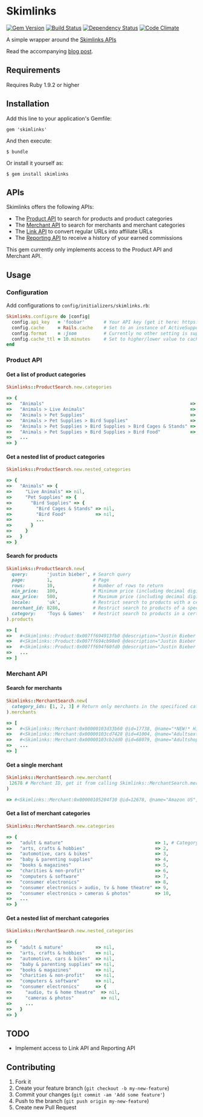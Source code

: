 # Skimlinks

[![Gem Version](https://badge.fury.io/rb/skimlinks.png)](http://badge.fury.io/rb/skimlinks)
[![Build Status](https://secure.travis-ci.org/krautcomputing/skimlinks.png)](http://travis-ci.org/krautcomputing/skimlinks)
[![Dependency Status](https://gemnasium.com/krautcomputing/skimlinks.png)](https://gemnasium.com/krautcomputing/skimlinks)
[![Code Climate](https://codeclimate.com/badge.png)](https://codeclimate.com/github/krautcomputing/skimlinks)

A simple wrapper around the [Skimlinks APIs](http://skimlinks.com/apis)

Read the accompanying [blog post](http://www.krautcomputing.com/blog/2013/01/11/new-gem-skimlinks/).

## Requirements

Requires Ruby 1.9.2 or higher

## Installation

Add this line to your application's Gemfile:

    gem 'skimlinks'

And then execute:

    $ bundle

Or install it yourself as:

    $ gem install skimlinks

## APIs

Skimlinks offers the following APIs:

* The [Product API](http://api-products.skimlinks.com/doc/) to search for products and product categories
* The [Merchant API](http://api-merchants.skimlinks.com/doc/) to search for merchants and merchant categories
* The [Link API](http://go.redirectingat.com/doc/) to convert regular URLs into affiliate URLs
* The [Reporting API](https://api-reports.skimlinks.com/doc/) to receive a history of your earned commissions

This gem currently only implements access to the Product API and Merchant API.

## Usage

### Configuration

Add configurations to `config/initializers/skimlinks.rb`:

```ruby
Skimlinks.configure do |config|
  config.api_key   = 'foobar'       # Your API key (get it here: https://accounts.skimlinks.com/productapi) (mandatory)
  config.cache     = Rails.cache    # Set to an instance of ActiveSupport::Cache::Store to cache the API requests. (optional, defaults to nil)
  config.format    = :json          # Currently no other setting is supported. In the future it will be possible to set this to :xml to communicate with the API via XML. (optional, defaults to :json)
  config.cache_ttl = 10.minutes     # Set to higher/lower value to cache requests shorter/longer. (optional, defaults to 1 day)
end
```

### Product API

#### Get a list of product categories

```ruby
Skimlinks::ProductSearch.new.categories

=> {
=>   "Animals"                                                      => 1, # Category name => category ID
=>   "Animals > Live Animals"                                       => 2,
=>   "Animals > Pet Supplies"                                       => 3,
=>   "Animals > Pet Supplies > Bird Supplies"                       => 4,
=>   "Animals > Pet Supplies > Bird Supplies > Bird Cages & Stands" => 5,
=>   "Animals > Pet Supplies > Bird Supplies > Bird Food"           => 6,
=>   ...
=> }
```

#### Get a nested list of product categories

```ruby
Skimlinks::ProductSearch.new.nested_categories

=> {
=>   "Animals" => {
=>     "Live Animals" => nil,
=>     "Pet Supplies" => {
=>       "Bird Supplies" => {
=>         "Bird Cages & Stands" => nil,
=>         "Bird Food"           => nil,
=>         ...
=>       }
=>     }
=>   }
=> }
```

#### Search for products

```ruby
Skimlinks::ProductSearch.new(
  query:       'justin bieber', # Search query                                               (mandatory)
  page:        1,               # Page                                                       (optional, defaults to 1)
  rows:        10,              # Number of rows to return                                   (optional, max. 300, defaults to 10)
  min_price:   100,             # Minimum price (including decimal digits, i.e. 100 = $1.00) (optional)
  max_price:   500,             # Maximum price (including decimal digits, i.e. 500 = $5.00) (optional)
  locale:      'uk',            # Restrict search to products with a certain locale          (optional)
  merchant_id: 8286,            # Restrict search to products of a specific merchant         (optional)
  category:    'Toys & Games'   # Restrict search to products in a certain category          (optional)
).products

=> [
=>   #<Skimlinks::Product:0x007ff694913fb0 @description="Justin Bieber (Boyfriend)", @name="Justin Bieber Boyfriend Poster", @currency="gbp", @product_id="8286|33428272", @id="8116651", @merchant_id=8286, @price=219, @url="http://www.play.com/Product.aspx?r=GADG&title=33428272", @category="Toys & Games", @image_urls=[#<URI::HTTP:0x007ff694910540 URL:http://images.productserve.com/preview/1418/569238291.jpg>], @country="UK", @merchant="Play.com">,
=>   #<Skimlinks::Product:0x007ff694cb98e0 @description="Justin Bieber (Live) Poster", @name="Justin Bieber (Live) Poster", @currency="gbp", @product_id="8286|20468288", @id="7979941", @merchant_id=8286, @price=219, @url="http://www.play.com/Product.aspx?r=GADG&title=20468288", @category="Toys & Games", @image_urls=[#<URI::HTTP:0x007ff694cb9cc8 URL:http://images.productserve.com/preview/1418/153122801.jpg>], @country="UK", @merchant="Play.com">,
=>   #<Skimlinks::Product:0x007ff694f60fd0 @description="Justin Bieber (Hoodie) Mini Poster", @name="Justin Bieber (Hoodie) Mini Poster", @currency="gbp", @product_id="8286|20418241", @id="7975531", @merchant_id=8286, @price=219, @url="http://www.play.com/Product.aspx?r=GADG&title=20418241", @category="Toys & Games", @image_urls=[#<URI::HTTP:0x007ff694f610c0 URL:http://images.productserve.com/preview/1418/148546541.jpg>], @country="UK", @merchant="Play.com">,
=>   ...
=> ]
```

### Merchant API

#### Search for merchants

```ruby
Skimlinks::MerchantSearch.new(
  category_ids: [1, 2, 3] # Return only merchants in the specificed categories (optional)
).merchants

=> [
=>   #<Skimlinks::Merchant:0x00000103d33b60 @id=17738, @name="*NEW!* High Commission Payout!", @preferred={}, @updated_at=2012-12-16 01:02:00 +0100, @average_conversion_rate="0", @average_commission="0", @logo_url="http://s.skimresources.com/logos/17738.jpg", @domains={"9682"=>"mykegelsecret.com", "45143"=>"kegelmasters.com"}, @categories={"37"=>"health & beauty", "1"=>"adult & mature", "38"=>"health & beauty;cosmetics", "39"=>"health & beauty;health products"}, @countries=["united states"], @product_count=0>,
=>   #<Skimlinks::Merchant:0x00000103cd7428 @id=41004, @name="Adultsextoys.com - A Huge Range Of Adult Products", @preferred={}, @updated_at=2012-12-16 01:02:00 +0100, @average_conversion_rate="0", @average_commission="0", @logo_url="http://s.skimresources.com/logos/41004.jpg", @domains={"40457"=>"adultsextoys.com.au"}, @categories={"1"=>"adult & mature"}, @countries=["australia"], @product_count=0>,
=>   #<Skimlinks::Merchant:0x00000103cb2dd0 @id=68079, @name="Adultshop", @preferred={}, @updated_at=2012-12-16 01:02:00 +0100, @average_conversion_rate="0", @average_commission="0", @logo_url="http://s.skimresources.com/logos/68079.jpg", @domains={"68133"=>"shop.adultshop.de"}, @categories={"1"=>"adult & mature"}, @countries=["germany"], @product_count=0>,
=>   ...
=> ]
```

#### Get a single merchant

```ruby
Skimlinks::MerchantSearch.new.merchant(
 12678 # Merchant ID, get it from calling Skimlinks::MerchantSearch.merchants first (mandatory)
)

=> #<Skimlinks::Merchant:0x00000105204f30 @id=12678, @name="Amazon US", @preferred={"commission"=>"8.5% General products\r\n4% Electronics", "commissionDetails"=>"Was 6% --&gt; NOW 8.5% General products!\r\nWas 3% --&gt; NOW 4% Electronics!", "description"=>"Amazon.com is the global leader in e-commerce.  They launch new product categories and stores around the world as it offers customers greater selection, lower prices, more in-stock merchandise, and a best-in-class shopping experience.", "ecpc"=>"0.00", "featured_commission"=>nil, "pp_enabled"=>"1"}, @updated_at=2012-12-07 01:02:00 +0100, @average_conversion_rate="5.42%", @average_commission="6.36%", @logo_url="http://s.skimresources.com/logos/12678.jpeg", @domains={"6309"=>"amazon.com", "47172"=>"wireless.amazon.com", "119814"=>"amazonsupply.com"}, @categories={"12"=>"consumer electronics;mobiles, pdas & satnav", "50"=>"phones, tv & broadband subscriptions", "8"=>"consumer electronics", "9"=>"consumer electronics;audio, tv & home theatre", "10"=>"consumer electronics;cameras & photos", "11"=>"consumer electronics;gadgets & geeks", "13"=>"consumer electronics;mp3 players & accessories", "18"=>"fashion & accessories", "19"=>"fashion & accessories;belts & bags", "20"=>"fashion & accessories;children's clothing", "21"=>"fashion & accessories;jewelry", "22"=>"fashion & accessories;lingerie & sleepwear", "23"=>"fashion & accessories;men's clothing", "24"=>"fashion & accessories;shoes", "25"=>"fashion & accessories;women's clothing", "33"=>"gifts", "34"=>"gifts;chocolate", "35"=>"gifts;flowers", "36"=>"gifts;novelty", "40"=>"home & garden", "41"=>"home & garden;bed & bath", "42"=>"home & garden;diy", "43"=>"home & garden;furniture & interior design", "44"=>"home & garden;garden", "45"=>"home & garden;home appliances", "37"=>"health & beauty", "38"=>"health & beauty;cosmetics", "39"=>"health & beauty;health products"}, @countries=["united states"], @product_count=0>
```

#### Get a list of merchant categories

```ruby
Skimlinks::MerchantSearch.new.categories

=> {
=>   "adult & mature"                                  => 1, # Category name => category ID
=>   "arts, crafts & hobbies"                          => 2,
=>   "automotive, cars & bikes"                        => 3,
=>   "baby & parenting supplies"                       => 4,
=>   "books & magazines"                               => 5,
=>   "charities & non-profit"                          => 6,
=>   "computers & software"                            => 7,
=>   "consumer electronics"                            => 8,
=>   "consumer electronics > audio, tv & home theatre" => 9,
=>   "consumer electronics > cameras & photos"         => 10,
=>   ...
=> }
```

#### Get a nested list of merchant categories

```ruby
Skimlinks::MerchantSearch.new.nested_categories

=> {
=>   "adult & mature"            => nil,
=>   "arts, crafts & hobbies"    => nil,
=>   "automotive, cars & bikes"  => nil,
=>   "baby & parenting supplies" => nil,
=>   "books & magazines"         => nil,
=>   "charities & non-profit"    => nil,
=>   "computers & software"      => nil,
=>   "consumer electronics"      => {
=>     "audio, tv & home theatre"  => nil,
=>     "cameras & photos"          => nil,
=>     ...
=>   }
=> }
```

## TODO

* Implement access to Link API and Reporting API

## Contributing

1. Fork it
2. Create your feature branch (`git checkout -b my-new-feature`)
3. Commit your changes (`git commit -am 'Add some feature'`)
4. Push to the branch (`git push origin my-new-feature`)
5. Create new Pull Request
